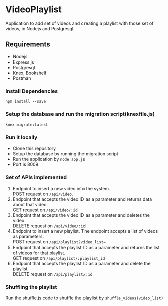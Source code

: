 # VideoPlaylist
Application to add set of videos and creating a playlist with those set of videos, in Nodejs and Postgresql.

## Requirements
- Nodejs
- Express js
- Postgresql
- Knex, Bookshelf
- Postman

### Install Dependencies
`npm install --save`

### Setup the database and run the migration script(knexfile.js)
`knex migrate:latest`

### Run it locally
- Clone this repository
- Setup the database by running the migration script
- Run the application by `node app.js`
- Port is 8009

### Set of APIs implemented
  1. Endpoint to insert a new video into the system.  
  POST request on `/api/video`. 
  2. Endpoint that accepts the video ID as a parameter and returns data about that video.  
  GET request on `/api/video/:id` 
  3. Endpoint that accepts the video ID as a parameter and deletes the video.  
  DELETE request on `/api/video/:id` 
  4. Endpoint to insert a new playlist. The endpoint accepts a list of videos as parameters.  
  POST request on `/api/playlist?video_list=` 
  5. Endpoint that accepts the playlist ID as a parameter and returns the list of videos for that playlist.  
  GET request on `/api/playlist/:playlist_id` 
  6. Endpoint that accepts the playlist ID as a parameter and delete the playlist.  
  DELETE request on `/api/playlist/:id` 

### Shuffling the playlist
Run the shuffle.js code to shuffle the playlist by `shuffle_videos(video_list)`









